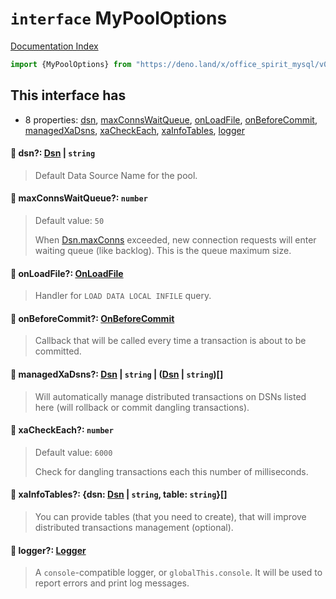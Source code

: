 # `interface` MyPoolOptions

[Documentation Index](../README.md)

```ts
import {MyPoolOptions} from "https://deno.land/x/office_spirit_mysql/v0.19.1/mod.ts"
```

## This interface has

- 8 properties:
[dsn](#-dsn-dsn--string),
[maxConnsWaitQueue](#-maxconnswaitqueue-number),
[onLoadFile](#-onloadfile-onloadfile),
[onBeforeCommit](#-onbeforecommit-onbeforecommit),
[managedXaDsns](#-managedxadsns-dsn--string--dsn--string),
[xaCheckEach](#-xacheckeach-number),
[xaInfoTables](#-xainfotables-dsn-dsn--string-table-string),
[logger](#-logger-logger)


#### 📄 dsn?: [Dsn](../class.Dsn/README.md) | `string`

> Default Data Source Name for the pool.



#### 📄 maxConnsWaitQueue?: `number`

> Default value: `50`
> 
> When [Dsn.maxConns](../class.Dsn/README.md#-accessor-maxconns-number) exceeded, new connection requests will enter waiting queue (like backlog). This is the queue maximum size.



#### 📄 onLoadFile?: [OnLoadFile](../type.OnLoadFile/README.md)

> Handler for `LOAD DATA LOCAL INFILE` query.



#### 📄 onBeforeCommit?: [OnBeforeCommit](../type.OnBeforeCommit/README.md)

> Callback that will be called every time a transaction is about to be committed.



#### 📄 managedXaDsns?: [Dsn](../class.Dsn/README.md) | `string` | ([Dsn](../class.Dsn/README.md) | `string`)\[]

> Will automatically manage distributed transactions on DSNs listed here (will rollback or commit dangling transactions).



#### 📄 xaCheckEach?: `number`

> Default value: `6000`
> 
> Check for dangling transactions each this number of milliseconds.



#### 📄 xaInfoTables?: \{dsn: [Dsn](../class.Dsn/README.md) | `string`, table: `string`}\[]

> You can provide tables (that you need to create), that will improve distributed transactions management (optional).



#### 📄 logger?: [Logger](../interface.Logger/README.md)

> A `console`-compatible logger, or `globalThis.console`. It will be used to report errors and print log messages.



